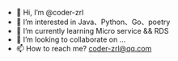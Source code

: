 - 👋 Hi, I’m @coder-zrl
- 👀 I’m interested in Java、Python、Go、poetry
- 🌱 I’m currently learning Micro service && RDS
- 💞️ I’m looking to collaborate on ...
- 📫 How to reach me? 
  coder-zrl@qq.com
